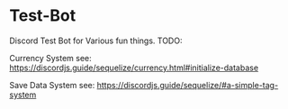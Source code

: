 # Test-Bot
Discord Test Bot for Various fun things.
TODO:

Currency System
see: https://discordjs.guide/sequelize/currency.html#initialize-database

Save Data System 
see: https://discordjs.guide/sequelize/#a-simple-tag-system
